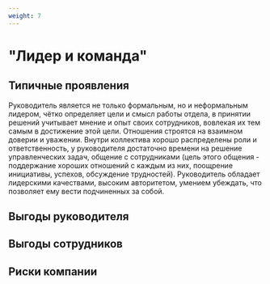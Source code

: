 ```yaml
---
weight: 7
---
```

# "Лидер и команда"

## Типичные проявления
Руководитель является не только формальным, но и неформальным лидером, чётко определяет цели и смысл работы отдела, в принятии решений учитывает мнение и опыт своих сотрудников, вовлекая их тем самым в достижение этой цели. Отношения строятся на взаимном доверии и уважении. Внутри коллектива хорошо распределены роли и ответственность, у руководителя достаточно времени на решение управленческих задач, общение с сотрудниками (цель этого общения - поддержание хороших отношений с каждым из них, поощрение инициативы, успехов, обсуждение трудностей). Руководитель обладает лидерскими качествами, высоким авторитетом, умением убеждать, что позволяет ему вести подчиненных за собой.

## Выгоды руководителя


## Выгоды сотрудников


## Риски компании